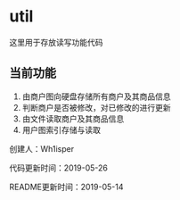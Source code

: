 # util #

这里用于存放读写功能代码

## 当前功能 ##

1. 由商户图向硬盘存储所有商户及其商品信息
2. 判断商户是否被修改，对已修改的进行更新
3. 由文件读取商户及其商品信息
4. 用户图索引存储与读取

创建人：Wh1isper

代码更新时间：2019-05-26

README更新时间：2019-05-14